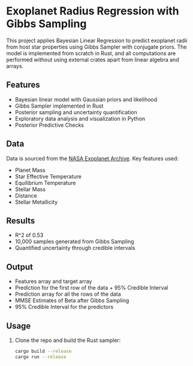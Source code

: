# Exoplanet Radius Regression with Gibbs Sampling

This project applies Bayesian Linear Regression to predict exoplanet radii from host star properties using Gibbs Sampler with conjugate priors. The model is implemented from scratch in Rust, and all computations are performed without using external crates apart from linear algebra and arrays.

## Features

- Bayesian linear model with Gaussian priors and likelihood
- Gibbs Sampler implemented in Rust
- Posterior sampling and uncertainty quantification
- Exploratory data analysis and visualization in Python
- Posterior Predictive Checks

## Data

Data is sourced from the [NASA Exoplanet Archive](https://exoplanetarchive.ipac.caltech.edu/). Key features used:
- Planet Mass
- Star Effective Temperature
- Equilibrium Temperature
- Stellar Mass
- Distance
- Stellar Metallicity


## Results

- R^2 of 0.53
- 10,000 samples generated from Gibbs Sampling
- Quantified uncertainty through credible intervals

## Output

- Features array and target array
- Prediction for the first row of the data + 95% Credible Interval
- Prediction array for all the rows of the data
- MMSE Estimates of Beta after Gibbs Sampling
- 95% Credible Interval for the predictors

## Usage

1. Clone the repo and build the Rust sampler:
   ```bash
   cargo build --release
   cargo run --release
